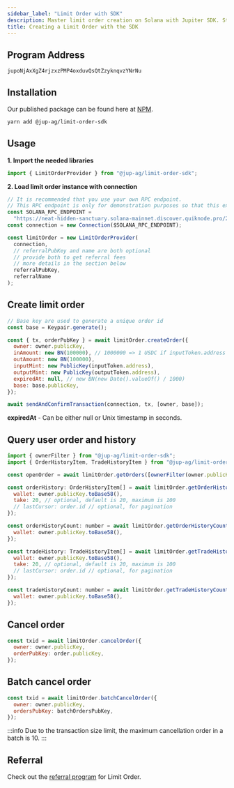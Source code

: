 ```yaml
---
sidebar_label: "Limit Order with SDK"
description: Master limit order creation on Solana with Jupiter SDK. Streamline trades and optimize with referral perks.
title: Creating a Limit Order with the SDK
---
```


<head>
    <title>Jupiter Limit Order SDK Documentation</title>
    <meta name="twitter:card" content="summary" />
</head>

## Program Address

`jupoNjAxXgZ4rjzxzPMP4oxduvQsQtZzyknqvzYNrNu`

## Installation

Our published package can be found here at [NPM](https://www.npmjs.com/package/@jup-ag/limit-order-sdk).

```bash
yarn add @jup-ag/limit-order-sdk
```

## Usage

**1. Import the needed libraries**

```js
import { LimitOrderProvider } from "@jup-ag/limit-order-sdk";
```

**2. Load limit order instance with connection**

```js
// It is recommended that you use your own RPC endpoint.
// This RPC endpoint is only for demonstration purposes so that this example will run.
const SOLANA_RPC_ENDPOINT =
  "https://neat-hidden-sanctuary.solana-mainnet.discover.quiknode.pro/2af5315d336f9ae920028bbb90a73b724dc1bbed/";
const connection = new Connection($SOLANA_RPC_ENDPOINT);

const limitOrder = new LimitOrderProvider(
  connection,
  // referralPubKey and name are both optional
  // provide both to get referral fees
  // more details in the section below
  referralPubKey,
  referralName
);
```

## Create limit order

```js
// Base key are used to generate a unique order id
const base = Keypair.generate();

const { tx, orderPubKey } = await limitOrder.createOrder({
  owner: owner.publicKey,
  inAmount: new BN(100000), // 1000000 => 1 USDC if inputToken.address is USDC mint
  outAmount: new BN(100000),
  inputMint: new PublicKey(inputToken.address),
  outputMint: new PublicKey(outputToken.address),
  expiredAt: null, // new BN(new Date().valueOf() / 1000)
  base: base.publicKey,
});

await sendAndConfirmTransaction(connection, tx, [owner, base]);
```

**expiredAt** - Can be either null or Unix timestamp in seconds.

## Query user order and history

```js
import { ownerFilter } from "@jup-ag/limit-order-sdk";
import { OrderHistoryItem, TradeHistoryItem } from "@jup-ag/limit-order-sdk";

const openOrder = await limitOrder.getOrders([ownerFilter(owner.publicKey)]);

const orderHistory: OrderHistoryItem[] = await limitOrder.getOrderHistory({
  wallet: owner.publicKey.toBase58(),
  take: 20, // optional, default is 20, maximum is 100
  // lastCursor: order.id // optional, for pagination
});

const orderHistoryCount: number = await limitOrder.getOrderHistoryCount({
  wallet: owner.publicKey.toBase58(),
});

const tradeHistory: TradeHistoryItem[] = await limitOrder.getTradeHistory({
  wallet: owner.publicKey.toBase58(),
  take: 20, // optional, default is 20, maximum is 100
  // lastCursor: order.id // optional, for pagination
});

const tradeHistoryCount: number = await limitOrder.getTradeHistoryCount({
  wallet: owner.publicKey.toBase58(),
});
```

## Cancel order

```js
const txid = await limitOrder.cancelOrder({
  owner: owner.publicKey,
  orderPubKey: order.publicKey,
});
```

## Batch cancel order

```js
const txid = await limitOrder.batchCancelOrder({
  owner: owner.publicKey,
  ordersPubKey: batchOrdersPubKey,
});
```

:::info
Due to the transaction size limit, the maximum cancellation order in a batch is 10.
:::

## Referral

Check out the [referral program](/docs/apis/adding-fees) for Limit Order.
